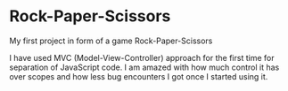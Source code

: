 # Rock-Paper-Scissors
My first project in form of a game Rock-Paper-Scissors

I have used MVC (Model-View-Controller) approach for the first time for separation of JavaScript code. I am amazed with how much control it has over scopes and how less bug encounters I got once I started using it.
